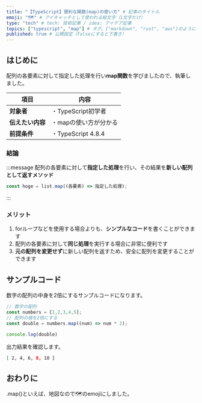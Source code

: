 ```yaml
---
title: "【TypeScript】便利な関数(map)の使い方" # 記事のタイトル
emoji: "🗺" # アイキャッチとして使われる絵文字（1文字だけ）
type: "tech" # tech: 技術記事 / idea: アイデア記事
topics: ["typescript", "map"] # タグ。["markdown", "rust", "aws"]のように指定する
published: true # 公開設定（falseにすると下書き）
---
```

## はじめに
配列の各要素に対して指定した処理を行い**map関数**を学びましたので、執筆しました。

|  項目  | 内容  |
| ---- | ---- |
|  **対象者**  |  ・TypeScript初学者  |
|  **伝えたい内容**  |  ・mapの使い方が分かる  |
|  **前提条件**  |  ・TypeScript 4.8.4 |

### 結論
:::message
配列の各要素に対して**指定した処理**を行い、その結果を**新しい配列として返すメソッド**
```typescript
const hoge = list.map((各要素) => 指定した処理);
```
:::

### メリット
1. forループなどを使用する場合よりも、**シンプルなコード**を書くことができます
2. 配列の各要素に対して**同じ処理**を実行する場合に非常に便利です
3. **元の配列を変更せず**に新しい配列を返すため、安全に配列を変更することができます

## サンプルコード
数字の配列の中身を2倍にするサンプルコードになります。
```typescript
// 数字の配列
const numbers = [1,2,3,4,5];
// 配列の値を2倍にする
const double = numbers.map((num) => num * 2);

console.log(double)
```
出力結果を確認します。
```bash
[ 2, 4, 6, 8, 10 ]
```

## おわりに
.map()といえば、地図なので🗺のemojiにしました。

